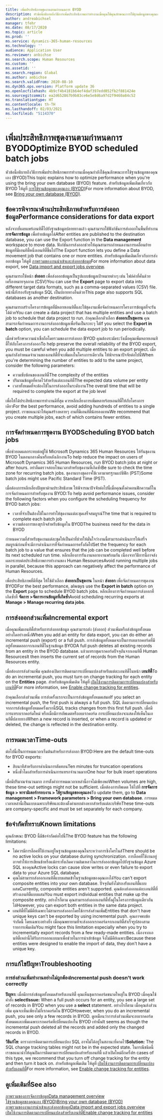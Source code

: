 ```yaml
---
title: เพิ่มประสิทธิภาพชุดงานตามกำหนดการ BYOD
description: หัวข้อนี้อธิบายถึงวิธีการเพิ่มประสิทธิภาพการทำงานเมื่อคุณใช้คุณลักษณะการใช้ฐานข้อมูลของคุณเอง (BYOD) กับ Microsoft Dynamics 365 Human Resources
author: andreabichsel
manager: tfehr
ms.date: 08/17/2020
ms.topic: article
ms.prod: ''
ms.service: dynamics-365-human-resources
ms.technology: ''
audience: Application User
ms.reviewer: anbichse
ms.search.scope: Human Resources
ms.custom: ''
ms.assetid: ''
ms.search.region: Global
ms.author: anbichse
ms.search.validFrom: 2020-08-10
ms.dyn365.ops.version: Platform update 36
ms.openlocfilehash: 4b9cf4b4181b64ef4daf397edd852fb2f881424e
ms.sourcegitcommit: ea2d652867b9b83ce6e5e8d6a97d2f9460a84c52
ms.translationtype: HT
ms.contentlocale: th-TH
ms.lasthandoff: 02/03/2021
ms.locfileid: "5114370"
---
```

# <a name="optimize-byod-scheduled-batch-jobs"></a><span data-ttu-id="da7b7-103">เพิ่มประสิทธิภาพชุดงานตามกำหนดการ BYOD</span><span class="sxs-lookup"><span data-stu-id="da7b7-103">Optimize BYOD scheduled batch jobs</span></span>

<span data-ttu-id="da7b7-104">หัวข้อนี้อธิบายถึงวิธีการเพิ่มประสิทธิภาพการทำงานเมื่อคุณกำลังใช้คุณลักษณะการใช้ฐานข้อมูลของคุณเอง (BYOD)</span><span class="sxs-lookup"><span data-stu-id="da7b7-104">This topic explains how to optimize performance when you're using the bring your own database (BYOD) feature.</span></span> <span data-ttu-id="da7b7-105">สำหรับข้อมูลเพิ่มเติมเกี่ยวกับ BYOD ให้ดูที่ [การใช้ฐานข้อมูลของคุณเอง (BYOD)](https://docs.microsoft.com/dynamics365/fin-ops-core/dev-itpro/analytics/export-entities-to-your-own-database?toc=/dynamics365/human-resources/toc.json)</span><span class="sxs-lookup"><span data-stu-id="da7b7-105">For more information about BYOD, see [Bring your own database (BYOD)](https://docs.microsoft.com/dynamics365/fin-ops-core/dev-itpro/analytics/export-entities-to-your-own-database?toc=/dynamics365/human-resources/toc.json).</span></span>

## <a name="performance-considerations-for-data-export"></a><span data-ttu-id="da7b7-106">ข้อควรพิจารณาด้านประสิทธิภาพสำหรับการส่งออกข้อมูล</span><span class="sxs-lookup"><span data-stu-id="da7b7-106">Performance considerations for data export</span></span>

<span data-ttu-id="da7b7-107">หลังจากที่เผยแพร่เอนทิตี้ไปยังฐานข้อมูลปลายทางแล้ว คุณสามารถใช้ฟังก์ชันการส่งออกในพื้นที่ทำงาน **การจัดการข้อมูล** เพื่อย้ายข้อมูลได้</span><span class="sxs-lookup"><span data-stu-id="da7b7-107">After entities are published to the destination database, you can use the Export function in the **Data management** workspace to move data.</span></span> <span data-ttu-id="da7b7-108">ฟังก์ชันการส่งออกช่วยให้คุณสามารถกำหนดงานการเคลื่อนย้ายข้อมูลที่มีเอนทิตี้หนึ่งเอนทิตี้ขึ้นไป</span><span class="sxs-lookup"><span data-stu-id="da7b7-108">The Export function lets you define a Data movement job that contains one or more entities.</span></span> <span data-ttu-id="da7b7-109">สำหรับข้อมูลเพิ่มเติมเกี่ยวกับการส่งออกข้อมูล ให้ดูที่ [ภาพรวมของงานนำเข้าและส่งออกข้อมูล](https://docs.microsoft.com/dynamics365/fin-ops-core/dev-itpro/data-entities/data-import-export-job?toc=/dynamics365/human-resources/toc.json)</span><span class="sxs-lookup"><span data-stu-id="da7b7-109">For more information about data export, see [Data import and export jobs overview](https://docs.microsoft.com/dynamics365/fin-ops-core/dev-itpro/data-entities/data-import-export-job?toc=/dynamics365/human-resources/toc.json).</span></span>

<span data-ttu-id="da7b7-110">คุณสามารถใช้หน้า **ส่งออก** เพื่อส่งออกข้อมูลเป็นรูปแบบข้อมูลเป้าหมายต่างๆ เช่น ไฟล์ค่าที่คั่นด้วยเครื่องหมายจุลภาค (CSV)</span><span class="sxs-lookup"><span data-stu-id="da7b7-110">You can use the **Export** page to export data into different target data formats, such as a comma-separated values (CSV) file.</span></span> <span data-ttu-id="da7b7-111">หน้านี้ยังรองรับฐานข้อมูล SQL เป็นปลายทางอื่นด้วย</span><span class="sxs-lookup"><span data-stu-id="da7b7-111">This page also supports SQL databases as another destination.</span></span>

<span data-ttu-id="da7b7-112">คุณสามารถสร้างโครงการข้อมูลที่มีหลายเอนทิตี้และใช้ชุดงานเพื่อจัดกำหนดการโครงการข้อมูลที่จะรันได้ด้วย</span><span class="sxs-lookup"><span data-stu-id="da7b7-112">You can create a data project that has multiple entities and use a batch job to schedule that data project to run.</span></span> <span data-ttu-id="da7b7-113">ถ้าคุณเลือกตัวเลือก **ส่งออกเป็นชุดงาน** คุณสามารถจัดกำหนดการงานการส่งออกข้อมูลเพื่อรันเป็นระยะๆ ได้</span><span class="sxs-lookup"><span data-stu-id="da7b7-113">If you select the **Export in batch** option, you can schedule the data export job to run periodically.</span></span>

<span data-ttu-id="da7b7-114">เมื่อช่วยรักษาความน่าเชื่อถือโดยรวมของการส่งออก BYOD คุณต้องระมัดระวังเมื่อคุณเพิ่มหลายเอนทิตี้ให้กับโครงการส่งออก</span><span class="sxs-lookup"><span data-stu-id="da7b7-114">To help preserve the overall reliability of the BYOD export, you must be careful when you add multiple entities to an export project.</span></span> <span data-ttu-id="da7b7-115">เมื่อคุณกำลังกำหนดจำนวนของเอนทิตี้ที่จะเพิ่มลงในโครงการเดียวกัน ให้พิจารณาปัจจัยต่อไปนี้</span><span class="sxs-lookup"><span data-stu-id="da7b7-115">When you're determining the number of entities to add to the same project, consider the following parameters:</span></span>

- <span data-ttu-id="da7b7-116">ความซับซ้อนของเอนทิตี้</span><span class="sxs-lookup"><span data-stu-id="da7b7-116">The complexity of the entities</span></span>
- <span data-ttu-id="da7b7-117">ปริมาณข้อมูลที่คาดไว้สำหรับแต่ละเอนทิตี้</span><span class="sxs-lookup"><span data-stu-id="da7b7-117">The expected data volume per entity</span></span>
- <span data-ttu-id="da7b7-118">เวลาทั้งหมดที่จะต้องใช้ในการส่งออกในระดับงาน</span><span class="sxs-lookup"><span data-stu-id="da7b7-118">The overall time that will be required to complete the export at the job level</span></span>

<span data-ttu-id="da7b7-119">เพื่อให้ได้ประสิทธิภาพการทำงานดีที่สุด ควรหลีกเลี่ยงการเพิ่มหลายร้อยเอนทิตี้ให้กับโครงการเดียว</span><span class="sxs-lookup"><span data-stu-id="da7b7-119">For the best performance, avoid adding hundreds of entities to a single project.</span></span> <span data-ttu-id="da7b7-120">เราขอแนะนำให้คุณสร้างหลายๆ งานที่มีเอนทิตี้น้อยลงแทน</span><span class="sxs-lookup"><span data-stu-id="da7b7-120">We recommend that you create multiple jobs, each of which contains fewer entities.</span></span>

## <a name="scheduling-byod-batch-jobs"></a><span data-ttu-id="da7b7-121">การจัดกำหนดการชุดงาน BYOD</span><span class="sxs-lookup"><span data-stu-id="da7b7-121">Scheduling BYOD batch jobs</span></span>

<span data-ttu-id="da7b7-122">เพื่อช่วยลดผลกระทบต่อผู้ใช้ Microsoft Dynamics 365 Human Resources ให้รันชุดงาน BYOD ในตอนกลางคืนหรือหลังเลิกงาน</span><span class="sxs-lookup"><span data-stu-id="da7b7-122">To help reduce the impact on users of Microsoft Dynamics 365 Human Resources, run BYOD batch jobs at night or after hours.</span></span> <span data-ttu-id="da7b7-123">อย่าลืมตรวจสอบโซนเวลาสำหรับชุดงานที่เกิดซ้ำ</span><span class="sxs-lookup"><span data-stu-id="da7b7-123">Be sure to check the time zone for recurring batch jobs.</span></span> <span data-ttu-id="da7b7-124">ชุดงานบางชุดอาจใช้เวลามาตรฐานแปซิฟิก (PST)</span><span class="sxs-lookup"><span data-stu-id="da7b7-124">Some batch jobs might use Pacific Standard Time (PST).</span></span>

<span data-ttu-id="da7b7-125">เมื่อต้องการหลีกเลี่ยงปัญหาด้านประสิทธิภาพ ให้พิจารณาปัจจัยต่อไปนี้เมื่อคุณตั้งค่าคอนฟิกความถี่ในการจัดกำหนดการสำหรับชุดงาน BYOD:</span><span class="sxs-lookup"><span data-stu-id="da7b7-125">To help avoid performance issues, consider the following factors when you configure the scheduling frequency for BYOD batch jobs:</span></span>

- <span data-ttu-id="da7b7-126">เวลาที่จำเป็นต้องใช้ในการทำให้ชุดงานแต่ละชุดเสร็จสมบูรณ์</span><span class="sxs-lookup"><span data-stu-id="da7b7-126">The time that is required to complete each batch job</span></span>
- <span data-ttu-id="da7b7-127">ความต้องการของธุรกิจสำหรับข้อมูลใน BYOD</span><span class="sxs-lookup"><span data-stu-id="da7b7-127">The business need for the data in BYOD</span></span>

<span data-ttu-id="da7b7-128">กำหนดความถี่สำหรับชุดงานแต่ละชุดให้เป็นค่าที่ช่วยให้มั่นใจว่างานนี้สามารถดำเนินการให้เสร็จสมบูรณ์ก่อนที่จะมีการดำเนินการที่จัดกำหนดการครั้งถัดไป</span><span class="sxs-lookup"><span data-stu-id="da7b7-128">Set the frequency for each batch job to a value that ensures that the job can be completed well before its next scheduled run time.</span></span> <span data-ttu-id="da7b7-129">หลีกเลี่ยงการรันงานหลายงานพร้อมกัน เนื่องจากวิธีการนี้อาจส่งผลกระทบต่อประสิทธิภาพการทำงานของ Human Resources</span><span class="sxs-lookup"><span data-stu-id="da7b7-129">Avoid running multiple jobs in parallel, because this approach can negatively affect the performance of Human Resources.</span></span>

<span data-ttu-id="da7b7-130">เพื่อประสิทธิภาพที่ดีที่สุด ให้ใช้ตัวเลือก **ส่งออกเป็นชุดงาน** ในหน้า **ส่งออก** เพื่อจัดกำหนดการชุดงาน BYOD</span><span class="sxs-lookup"><span data-stu-id="da7b7-130">For the best performance, always use the **Export in batch** option on the **Export** page to schedule BYOD batch jobs.</span></span> <span data-ttu-id="da7b7-131">หลีกเลี่ยงการจัดกำหนดการส่งออกที่เกิดซ้ำที่ **จัดการ \>จัดการงานข้อมูลที่เกิดซ้ำ**</span><span class="sxs-lookup"><span data-stu-id="da7b7-131">Avoid scheduling recurring exports at **Manage \> Manage recurring data jobs**.</span></span>

## <a name="incremental-export"></a><span data-ttu-id="da7b7-132">การส่งออกส่วนเพิ่ม</span><span class="sxs-lookup"><span data-stu-id="da7b7-132">Incremental export</span></span>

<span data-ttu-id="da7b7-133">เมื่อคุณเพิ่มเอนทิตี้สำหรับการส่งออกข้อมูล คุณสามารถส่ง (ส่งออก) ส่วนเพิ่มหรือส่งข้อมูลทั้งหมดอย่างใดอย่างหนึ่ง</span><span class="sxs-lookup"><span data-stu-id="da7b7-133">When you add an entity for data export, you can do either an incremental push (export) or a full push.</span></span> <span data-ttu-id="da7b7-134">การส่งข้อมูลทั้งหมดจะเป็นการลบเรกคอร์ดที่มีอยู่ทั้งหมดออกจากเอนทิตี้ในฐานข้อมูล BYOD</span><span class="sxs-lookup"><span data-stu-id="da7b7-134">A full push deletes all existing records from an entity in the BYOD database.</span></span> <span data-ttu-id="da7b7-135">แล้วแทรกชุดเรกคอร์ดปัจจุบันจากเอนทิตี้ Human Resources</span><span class="sxs-lookup"><span data-stu-id="da7b7-135">It then inserts the current set of records from the Human Resources entity.</span></span>

<span data-ttu-id="da7b7-136">เมื่อต้องการส่งส่วนเพิ่ม คุณต้องเปิดการติดตามการเปลี่ยนแปลงสำหรับแต่ละเอนทิตี้ในหน้า **เอนทิตี้**</span><span class="sxs-lookup"><span data-stu-id="da7b7-136">To do an incremental push, you must turn on change tracking for each entity on the **Entities** page.</span></span> <span data-ttu-id="da7b7-137">สำหรับข้อมูลเพิ่มเติม ให้ดูที่ [เปิดใช้งานการติดตามการเปลี่ยนแปลงสำหรับเอนทิตี้](https://docs.microsoft.com/dynamics365/fin-ops-core/dev-itpro/data-entities/entity-change-track?toc=/dynamics365/human-resources/toc.json)</span><span class="sxs-lookup"><span data-stu-id="da7b7-137">For more information, see [Enable change tracking for entities](https://docs.microsoft.com/dynamics365/fin-ops-core/dev-itpro/data-entities/entity-change-track?toc=/dynamics365/human-resources/toc.json).</span></span>

<span data-ttu-id="da7b7-138">ถ้าคุณเลือกส่งส่วนเพิ่ม การส่งครั้งแรกจะเป็นการส่งข้อมูลทั้งหมดเสมอ</span><span class="sxs-lookup"><span data-stu-id="da7b7-138">If you select an incremental push, the first push is always a full push.</span></span> <span data-ttu-id="da7b7-139">SQL ติดตามการเปลี่ยนแปลงจากการส่งข้อมูลทั้งหมดครั้งแรกนี้</span><span class="sxs-lookup"><span data-stu-id="da7b7-139">SQL tracks changes from this first full push.</span></span> <span data-ttu-id="da7b7-140">เมื่อมีการแทรกเรกคอร์ดใหม่ หรือเมื่อมีการอัพเดตหรือลบเรกคอร์ด การเปลี่ยนแปลงจะแสดงให้เห็นในเอนทิตี้ปลายทาง</span><span class="sxs-lookup"><span data-stu-id="da7b7-140">When a new record is inserted, or when a record is updated or deleted, the change is reflected in the destination entity.</span></span>

## <a name="time-outs"></a><span data-ttu-id="da7b7-141">การหมดเวลา</span><span class="sxs-lookup"><span data-stu-id="da7b7-141">Time-outs</span></span>

<span data-ttu-id="da7b7-142">ต่อไปนี้เป็นการหมดเวลาเริ่มต้นสำหรับการส่งออก BYOD:</span><span class="sxs-lookup"><span data-stu-id="da7b7-142">Here are the default time-outs for BYOD exports:</span></span>

- <span data-ttu-id="da7b7-143">สิบนาทีสำหรับการดำเนินการตัดทอน</span><span class="sxs-lookup"><span data-stu-id="da7b7-143">Ten minutes for truncation operations</span></span>
- <span data-ttu-id="da7b7-144">หนึ่งชั่วโมงสำหรับการดำเนินการแทรกจำนวนมาก</span><span class="sxs-lookup"><span data-stu-id="da7b7-144">One hour for bulk insert operations</span></span>

<span data-ttu-id="da7b7-145">เมื่อมีปริมาณจำนวนมาก การตั้งค่าการหมดเวลาเหล่านี้อาจไม่เพียงพอ</span><span class="sxs-lookup"><span data-stu-id="da7b7-145">When volumes are high, these time-out settings might not be sufficient.</span></span> <span data-ttu-id="da7b7-146">เมื่อต้องการอัพเดต ให้ไปที่ **การจัดการข้อมูล \> พารามิเตอร์กรอบงาน \> ใช้ฐานข้อมูลของคุณเอง**</span><span class="sxs-lookup"><span data-stu-id="da7b7-146">To update them, go to **Data management \> Framework parameters \> Bring your own database**.</span></span> <span data-ttu-id="da7b7-147">การหมดเวลาเหล่านี้เป็นแบบเฉพาะบริษัทและต้องตั้งค่าแยกต่างหากสำหรับแต่ละบริษัท</span><span class="sxs-lookup"><span data-stu-id="da7b7-147">These time-outs are company-specific and must be set separately for each company.</span></span>

## <a name="known-limitations"></a><span data-ttu-id="da7b7-148">ข้อจำกัดที่ทราบ</span><span class="sxs-lookup"><span data-stu-id="da7b7-148">Known limitations</span></span>

<span data-ttu-id="da7b7-149">คุณลักษณะ BYOD นี้มีข้อจำกัดต่อไปนี้</span><span class="sxs-lookup"><span data-stu-id="da7b7-149">The BYOD feature has the following limitations:</span></span>

- <span data-ttu-id="da7b7-150">ไม่ควรมีการล็อคที่ใช้งานอยู่ในฐานข้อมูลของคุณในระหว่างการซิงโครไนส์</span><span class="sxs-lookup"><span data-stu-id="da7b7-150">There should be no active locks on your database during synchronization.</span></span> <span data-ttu-id="da7b7-151">การล็อคที่ใช้งานอยู่อาจทำให้การเขียนช้าหรือแม้กระทั่งเกิดความล้มเหลวในการส่งออกข้อมูลไปยังฐานข้อมูล Azure SQL ของคุณ</span><span class="sxs-lookup"><span data-stu-id="da7b7-151">Active locks can cause slow writes or even failure to export data to your Azure SQL database.</span></span>
- <span data-ttu-id="da7b7-152">คุณไม่สามารถส่งออกเอนทิตี้แบบผสมเข้าในฐานข้อมูลของคุณเองได้</span><span class="sxs-lookup"><span data-stu-id="da7b7-152">You can't export composite entities into your own database.</span></span> <span data-ttu-id="da7b7-153">ปัจจุบันยังไม่รองรับเอนทิตี้แบบผสม</span><span class="sxs-lookup"><span data-stu-id="da7b7-153">Currently, composite entities aren't supported.</span></span> <span data-ttu-id="da7b7-154">คุณต้องส่งออกแต่ละเอนทิตี้ที่สร้างเอนทิตี้แบบผสม</span><span class="sxs-lookup"><span data-stu-id="da7b7-154">You must export individual entities that make up the composite entity.</span></span> <span data-ttu-id="da7b7-155">อย่างไรก็ตาม คุณสามารถส่งออกเอนทิตี้ทั้งคู่ในโครงการข้อมูลเดียวกันได้</span><span class="sxs-lookup"><span data-stu-id="da7b7-155">However, you can export both entities in the same data project.</span></span>
- <span data-ttu-id="da7b7-156">เอนทิตี้ที่ไม่มีคีย์เฉพาะไม่สามารถส่งออกโดยใช้การส่งส่วนเพิ่ม</span><span class="sxs-lookup"><span data-stu-id="da7b7-156">Entities that don't have unique keys can't be exported by using incremental push.</span></span> <span data-ttu-id="da7b7-157">คุณอาจพบข้อจำกัดนี้ โดยเฉพาะอย่างยิ่ง เมื่อคุณพยายามที่จะส่งออกเรกคอร์ดจากเอนทิตี้สำเร็จรูปสองสามรายการเพิ่มเติม</span><span class="sxs-lookup"><span data-stu-id="da7b7-157">You might face this limitation especially when you try to incrementally export records from a few ready-made entities.</span></span> <span data-ttu-id="da7b7-158">เนื่องจากเอนทิตี้เหล่านี้ได้รับการออกแบบมาเพื่อช่วยในการนำเข้าข้อมูล จึงไม่มีคีย์เฉพาะ</span><span class="sxs-lookup"><span data-stu-id="da7b7-158">Because these entities were designed to enable the import of data, they don't have a unique key.</span></span>

## <a name="troubleshooting"></a><span data-ttu-id="da7b7-159">การแก้ไขปัญหา</span><span class="sxs-lookup"><span data-stu-id="da7b7-159">Troubleshooting</span></span>

### <a name="incremental-push-doesnt-work-correctly"></a><span data-ttu-id="da7b7-160">การส่งส่วนเพิ่มทำงานอย่างไม่ถูกต้อง</span><span class="sxs-lookup"><span data-stu-id="da7b7-160">Incremental push doesn't work correctly</span></span>

<span data-ttu-id="da7b7-161">**ปัญหา:** เมื่อมีการส่งข้อมูลทั้งหมดสำหรับเอนทิตี้ คุณเห็นชุดเรกคอร์ดขนาดใหญ่ใน BYOD เมื่อคุณใช้คำสั่ง **select**</span><span class="sxs-lookup"><span data-stu-id="da7b7-161">**Issue:** When a full push occurs for an entity, you see a large set of records in BYOD when you use a **select** statement.</span></span> <span data-ttu-id="da7b7-162">อย่างไรก็ตาม เมื่อคุณส่งส่วนเพิ่ม คุณจะเห็นเพียงไม่กี่เรกคอร์ดใน BYOD</span><span class="sxs-lookup"><span data-stu-id="da7b7-162">However, when you do an incremental push, you see only a few records in BYOD.</span></span> <span data-ttu-id="da7b7-163">ดูเหมือนว่าการส่งส่วนเพิ่มจะลบเรกคอร์ดทั้งหมดและเพิ่มเฉพาะเรกคอร์ดที่เปลี่ยนแปลงใน BYOD เท่านั้น</span><span class="sxs-lookup"><span data-stu-id="da7b7-163">It seems as though the incremental push deleted all the records and added only the changed records in BYOD.</span></span>

<span data-ttu-id="da7b7-164">**วิธีแก้ไข:** ตารางการติดตามการเปลี่ยนแปลง SQL อาจไม่ได้อยู่ในสถานะที่คาดไว้</span><span class="sxs-lookup"><span data-stu-id="da7b7-164">**Solution:** The SQL change tracking tables might not be in the expected state.</span></span> <span data-ttu-id="da7b7-165">ในกรณีชนิดนี้ เราขอแนะนำให้คุณปิดการติดตามการเปลี่ยนแปลงสำหรับเอนทิตี้ แล้วเปิดใหม่อีกครั้ง</span><span class="sxs-lookup"><span data-stu-id="da7b7-165">In cases of this type, we recommend that you turn off change tracking for the entity and then turn it back on.</span></span> <span data-ttu-id="da7b7-166">สำหรับข้อมูลเพิ่มเติม ให้ดูที่ [เปิดใช้งานการติดตามการเปลี่ยนแปลงสำหรับเอนทิตี้](https://docs.microsoft.com/dynamics365/fin-ops-core/dev-itpro/data-entities/entity-change-track?toc=/dynamics365/human-resources/toc.json)</span><span class="sxs-lookup"><span data-stu-id="da7b7-166">For more information, see [Enable change tracking for entities](https://docs.microsoft.com/dynamics365/fin-ops-core/dev-itpro/data-entities/entity-change-track?toc=/dynamics365/human-resources/toc.json).</span></span>

## <a name="see-also"></a><span data-ttu-id="da7b7-167">ดูเพิ่มเติมที่</span><span class="sxs-lookup"><span data-stu-id="da7b7-167">See also</span></span>

[<span data-ttu-id="da7b7-168">ภาพรวมของการจัดการข้อมูล</span><span class="sxs-lookup"><span data-stu-id="da7b7-168">Data management overview</span></span>](https://docs.microsoft.com/dynamics365/fin-ops-core/dev-itpro/data-entities/data-entities-data-packages?toc=/dynamics365/human-resources/toc.json)<br>
[<span data-ttu-id="da7b7-169">ใช้ฐานข้อมูลของคุณเอง (BYOD)</span><span class="sxs-lookup"><span data-stu-id="da7b7-169">Bring your own database (BYOD)</span></span>](https://docs.microsoft.com/dynamics365/fin-ops-core/dev-itpro/analytics/export-entities-to-your-own-database?toc=/dynamics365/human-resources/toc.json)<br>
[<span data-ttu-id="da7b7-170">ภาพรวมของงานการนำเข้าและส่งออกข้อมูล</span><span class="sxs-lookup"><span data-stu-id="da7b7-170">Data import and export jobs overview</span></span>](https://docs.microsoft.com/dynamics365/fin-ops-core/dev-itpro/data-entities/data-import-export-job?toc=/dynamics365/human-resources/toc.json)<br>
[<span data-ttu-id="da7b7-171">เปิดใช้งานการติดตามการเปลี่ยนแปลงสำหรับเอนทิตี้</span><span class="sxs-lookup"><span data-stu-id="da7b7-171">Enable change tracking for entities</span></span>](https://docs.microsoft.com/dynamics365/fin-ops-core/dev-itpro/data-entities/entity-change-track?toc=/dynamics365/human-resources/toc.json)
